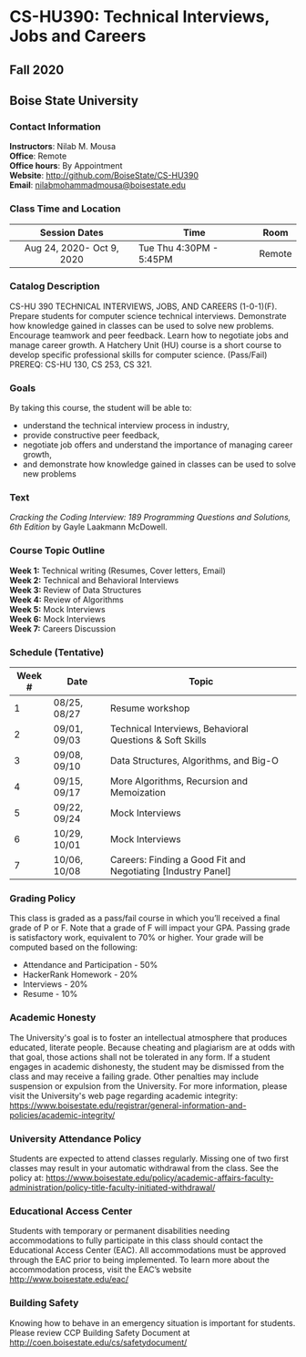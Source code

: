 # CS-HU390: Technical Interviews, Jobs and Careers
## Fall 2020
## Boise State University


### Contact Information 

**Instructors**: Nilab M. Mousa  
**Office**: Remote   
**Office hours**: By Appointment    
**Website**: http://github.com/BoiseState/CS-HU390   
**Email**: nilabmohammadmousa@boisestate.edu 

### Class Time and Location
|     Session Dates     | Time                   | Room    | 
|:---------------------:|------------------------|---------|
|Aug 24, 2020- Oct 9, 2020 | Tue Thu 4:30PM - 5:45PM | Remote |

### Catalog Description 
CS-HU 390 TECHNICAL INTERVIEWS, JOBS, AND CAREERS (1-0-1)(F). Prepare students
for computer science technical interviews. Demonstrate how knowledge gained in
classes can be used to solve new problems. Encourage teamwork and peer feedback.
Learn how to negotiate jobs and manage career growth. A Hatchery Unit (HU) course
is a short course to develop specific professional skills for computer science.
(Pass/Fail) PREREQ: CS-HU 130, CS 253, CS 321.

### Goals

By taking this course, the student will be able to:

* understand the technical interview process in industry,  
* provide constructive peer feedback,  
* negotiate job offers and understand the importance of managing career growth,  
* and demonstrate how knowledge gained in classes can be used to solve new problems 


### Text 
*Cracking the Coding Interview: 189 Programming Questions and Solutions, 6th Edition* by
Gayle Laakmann McDowell.


### Course Topic Outline
**Week 1:** Technical writing (Resumes, Cover letters, Email)  
**Week 2:** Technical and Behavioral Interviews  
**Week 3:** Review of Data Structures  
**Week 4:** Review of Algorithms  
**Week 5:** Mock Interviews  
**Week 6:** Mock Interviews  
**Week 7:** Careers Discussion  

### Schedule (Tentative)
| Week # | Date  | Topic                                                        |
|--------|-------|--------------------------------------------------------------|
| 1      | 08/25, 08/27 | Resume workshop                                              |
| 2      | 09/01, 09/03 | Technical Interviews, Behavioral Questions & Soft Skills     |
| 3      | 09/08, 09/10 | Data Structures, Algorithms, and Big-O                       |
| 4      | 09/15, 09/17 | More Algorithms, Recursion and Memoization                                    |
| 5      | 09/22, 09/24 | Mock Interviews                                              |
| 6      | 10/29, 10/01 | Mock Interviews                                              |
| 7      | 10/06, 10/08 | Careers: Finding a Good Fit and Negotiating [Industry Panel] |



### Grading Policy 
This class is graded as a pass/fail course in which you’ll received a final grade of P or
F. Note that a grade of F will impact your GPA. Passing grade is satisfactory work, equivalent
to 70% or higher. Your grade will be computed based on the following:

* Attendance and Participation - 50% 
* HackerRank Homework - 20%
* Interviews - 20%
* Resume - 10%


### Academic Honesty
The University's goal is to foster an intellectual atmosphere that produces educated,
literate people. Because cheating and plagiarism are at odds with that goal, those
actions shall not be tolerated in any form. If a student engages in academic
dishonesty, the student may be dismissed from the class and may receive a failing
grade. Other penalties may include suspension or expulsion from the University.
For more information, please visit the University's web page regarding academic integrity:
https://www.boisestate.edu/registrar/general-information-and-policies/academic-integrity/


### University Attendance Policy
Students are expected to attend classes regularly. Missing one of two first classes
may result in your automatic withdrawal from the class. See the policy at:
https://www.boisestate.edu/policy/academic-affairs-faculty-administration/policy-title-faculty-initiated-withdrawal/

### Educational Access Center 
Students with temporary or permanent disabilities needing accommodations to fully participate
in this class should contact the Educational Access Center (EAC). All accommodations must
be approved through the EAC prior to being implemented. To learn more about the accommodation
process, visit the EAC’s website http://www.boisestate.edu/eac/


### Building Safety
Knowing how to behave in an emergency situation is important for students.
Please review CCP Building Safety Document at
http://coen.boisestate.edu/cs/safetydocument/

